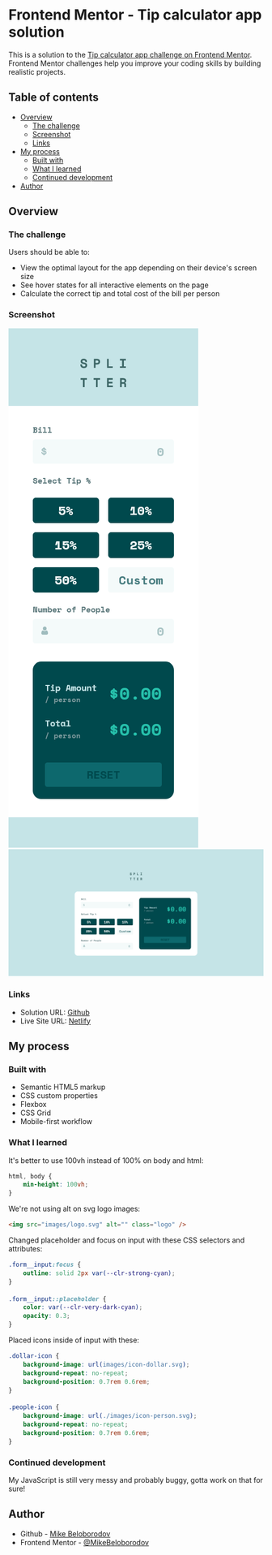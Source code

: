 # Frontend Mentor - Tip calculator app solution

This is a solution to the [Tip calculator app challenge on Frontend Mentor](https://www.frontendmentor.io/challenges/tip-calculator-app-ugJNGbJUX). Frontend Mentor challenges help you improve your coding skills by building realistic projects.

## Table of contents

- [Overview](#overview)
  - [The challenge](#the-challenge)
  - [Screenshot](#screenshot)
  - [Links](#links)
- [My process](#my-process)
  - [Built with](#built-with)
  - [What I learned](#what-i-learned)
  - [Continued development](#continued-development)
- [Author](#author)

## Overview

### The challenge

Users should be able to:

- View the optimal layout for the app depending on their device's screen size
- See hover states for all interactive elements on the page
- Calculate the correct tip and total cost of the bill per person

### Screenshot

![](./screenshot_mobile.png)
![](./screenshot_desktop.png)

### Links

- Solution URL: [Github](https://github.com/MikeBeloborodov/tip_calculator_app)
- Live Site URL: [Netlify](https://comfy-cucurucho-d5d079.netlify.app/)

## My process

### Built with

- Semantic HTML5 markup
- CSS custom properties
- Flexbox
- CSS Grid
- Mobile-first workflow

### What I learned

It's better to use 100vh instead of 100% on body and html:

```CSS
html, body {
    min-height: 100vh;
}
```

We're not using alt on svg logo images:

```HTML
<img src="images/logo.svg" alt="" class="logo" />
```

Changed placeholder and focus on input with these CSS selectors and attributes:

```CSS
.form__input:focus {
    outline: solid 2px var(--clr-strong-cyan);
}

.form__input::placeholder {
    color: var(--clr-very-dark-cyan);
    opacity: 0.3;
}
```

Placed icons inside of input with these:

```CSS
.dollar-icon {
    background-image: url(images/icon-dollar.svg);
    background-repeat: no-repeat;
    background-position: 0.7rem 0.6rem;
}

.people-icon {
    background-image: url(./images/icon-person.svg);
    background-repeat: no-repeat;
    background-position: 0.7rem 0.6rem;
}
```

### Continued development

My JavaScript is still very messy and probably buggy, gotta work on that for sure!

## Author

- Github - [Mike Beloborodov](https://github.com/MikeBeloborodov)
- Frontend Mentor - [@MikeBeloborodov](https://www.frontendmentor.io/profile/MikeBeloborodov)